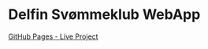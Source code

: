 # Delfin Svømmeklub WebApp

[GitHub Pages - Live Project](https://jaes98.github.io/collabprojekt_delfin/ "Pages Link")
